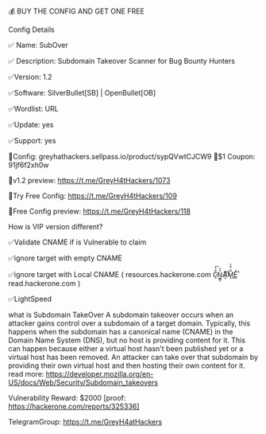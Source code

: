 💰 BUY THE CONFIG AND GET ONE FREE

Config Details

✅ Name: SubOver

✅ Description: Subdomain Takeover Scanner for Bug Bounty Hunters

✅Version: 1.2

✅Software: SilverBullet[SB] | OpenBullet[OB]

✅Wordlist: URL

✅Update: yes

✅Support: yes

🛒Config: greyhathackers.sellpass.io/product/sypQVwtCJCW9
🎁$1 Coupon: 91jf6f2xh0w

👾v1.2 preview: https://t.me/GreyH4tHackers/1073

👾Try Free Config: https://t.me/GreyH4tHackers/109

👾Free Config preview: https://t.me/GreyH4tHackers/118

How is VIP version different?

✅Validate CNAME if is Vulnerable to claim

✅ignore target with empty CNAME

✅ignore target with Local CNAME ( resources.hackerone.com C̵͉͋̔͞N̺̻̔̆ͅA̷͙ͭͫ̕M͉̅ͮ͒ͤḚͭ̉̇͟ read.hackerone.com )

✅LightSpeed

what is Subdomain TakeOver A subdomain takeover occurs when an attacker gains control over a subdomain of a target domain. Typically, this happens when the subdomain has a canonical name (CNAME) in the Domain Name System (DNS), but no host is providing content for it. This can happen because either a virtual host hasn't been published yet or a virtual host has been removed. An attacker can take over that subdomain by providing their own virtual host and then hosting their own content for it. read more: https://developer.mozilla.org/en-US/docs/Web/Security/Subdomain_takeovers

Vulnerability Reward: $2000 [proof: https://hackerone.com/reports/325336]

TelegramGroup: https://t.me/GreyH4atHackers
